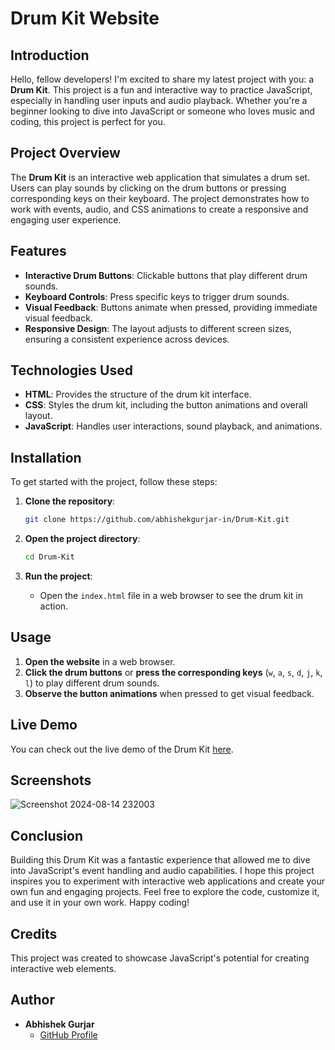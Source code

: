 # Drum Kit Website

## Introduction

Hello, fellow developers! I'm excited to share my latest project with you: a **Drum Kit**. This project is a fun and interactive way to practice JavaScript, especially in handling user inputs and audio playback. Whether you're a beginner looking to dive into JavaScript or someone who loves music and coding, this project is perfect for you.

## Project Overview

The **Drum Kit** is an interactive web application that simulates a drum set. Users can play sounds by clicking on the drum buttons or pressing corresponding keys on their keyboard. The project demonstrates how to work with events, audio, and CSS animations to create a responsive and engaging user experience.

## Features

- **Interactive Drum Buttons**: Clickable buttons that play different drum sounds.
- **Keyboard Controls**: Press specific keys to trigger drum sounds.
- **Visual Feedback**: Buttons animate when pressed, providing immediate visual feedback.
- **Responsive Design**: The layout adjusts to different screen sizes, ensuring a consistent experience across devices.

## Technologies Used

- **HTML**: Provides the structure of the drum kit interface.
- **CSS**: Styles the drum kit, including the button animations and overall layout.
- **JavaScript**: Handles user interactions, sound playback, and animations.


## Installation

To get started with the project, follow these steps:

1. **Clone the repository**:
    ```bash
    git clone https://github.com/abhishekgurjar-in/Drum-Kit.git
    ```

2. **Open the project directory**:
    ```bash
    cd Drum-Kit
    ```

3. **Run the project**:
    - Open the `index.html` file in a web browser to see the drum kit in action.

## Usage

1. **Open the website** in a web browser.
2. **Click the drum buttons** or **press the corresponding keys** (`w`, `a`, `s`, `d`, `j`, `k`, `l`) to play different drum sounds.
3. **Observe the button animations** when pressed to get visual feedback.


## Live Demo

You can check out the live demo of the Drum Kit [here](https://abhishekgurjar-in.github.io/Drum-Kit/).
## Screenshots
![Screenshot 2024-08-14 232003](https://github.com/user-attachments/assets/b3c43b2b-442a-45c3-834b-6e87c96e07de)


## Conclusion

Building this Drum Kit was a fantastic experience that allowed me to dive into JavaScript's event handling and audio capabilities. I hope this project inspires you to experiment with interactive web applications and create your own fun and engaging projects. Feel free to explore the code, customize it, and use it in your own work. Happy coding!

## Credits

This project was created to showcase JavaScript's potential for creating interactive web elements.

## Author

- **Abhishek Gurjar**
  - [GitHub Profile](https://github.com/abhishekgurjar-in)

